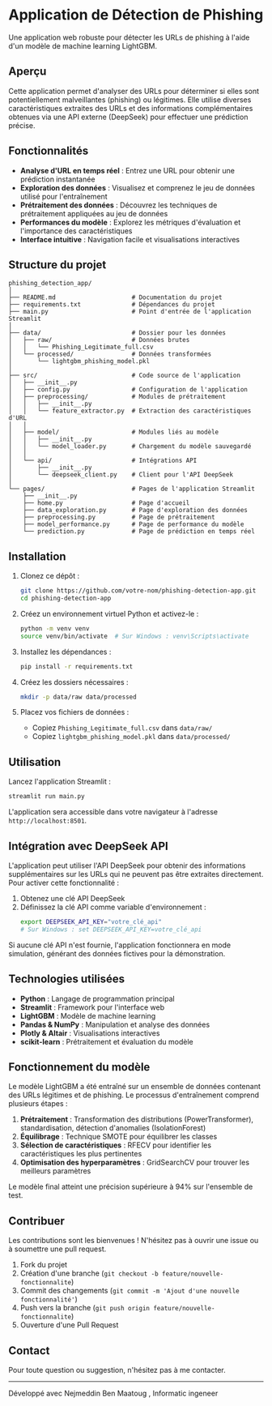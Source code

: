 # Application de Détection de Phishing

Une application web robuste pour détecter les URLs de phishing à l'aide d'un modèle de machine learning LightGBM. 

## Aperçu

Cette application permet d'analyser des URLs pour déterminer si elles sont potentiellement malveillantes (phishing) ou légitimes. Elle utilise diverses caractéristiques extraites des URLs et des informations complémentaires obtenues via une API externe (DeepSeek) pour effectuer une prédiction précise.

## Fonctionnalités

- **Analyse d'URL en temps réel** : Entrez une URL pour obtenir une prédiction instantanée
- **Exploration des données** : Visualisez et comprenez le jeu de données utilisé pour l'entraînement
- **Prétraitement des données** : Découvrez les techniques de prétraitement appliquées au jeu de données
- **Performances du modèle** : Explorez les métriques d'évaluation et l'importance des caractéristiques
- **Interface intuitive** : Navigation facile et visualisations interactives

## Structure du projet

```
phishing_detection_app/
│
├── README.md                     # Documentation du projet
├── requirements.txt              # Dépendances du projet
├── main.py                       # Point d'entrée de l'application Streamlit
│
├── data/                         # Dossier pour les données
│   ├── raw/                      # Données brutes
│   │   └── Phishing_Legitimate_full.csv
│   └── processed/                # Données transformées
│       └── lightgbm_phishing_model.pkl
│
├── src/                          # Code source de l'application
│   ├── __init__.py
│   ├── config.py                 # Configuration de l'application
│   ├── preprocessing/            # Modules de prétraitement
│   │   ├── __init__.py
│   │   └── feature_extractor.py  # Extraction des caractéristiques d'URL
│   │
│   ├── model/                    # Modules liés au modèle
│   │   ├── __init__.py
│   │   └── model_loader.py       # Chargement du modèle sauvegardé
│   │
│   └── api/                      # Intégrations API
│       ├── __init__.py
│       └── deepseek_client.py    # Client pour l'API DeepSeek
│
└── pages/                        # Pages de l'application Streamlit
    ├── __init__.py
    ├── home.py                   # Page d'accueil
    ├── data_exploration.py       # Page d'exploration des données
    ├── preprocessing.py          # Page de prétraitement
    ├── model_performance.py      # Page de performance du modèle
    └── prediction.py             # Page de prédiction en temps réel
```

## Installation

1. Clonez ce dépôt :
   ```bash
   git clone https://github.com/votre-nom/phishing-detection-app.git
   cd phishing-detection-app
   ```

2. Créez un environnement virtuel Python et activez-le :
   ```bash
   python -m venv venv
   source venv/bin/activate  # Sur Windows : venv\Scripts\activate
   ```

3. Installez les dépendances :
   ```bash
   pip install -r requirements.txt
   ```

4. Créez les dossiers nécessaires :
   ```bash
   mkdir -p data/raw data/processed
   ```

5. Placez vos fichiers de données :
   - Copiez `Phishing_Legitimate_full.csv` dans `data/raw/`
   - Copiez `lightgbm_phishing_model.pkl` dans `data/processed/`

## Utilisation

Lancez l'application Streamlit :
```bash
streamlit run main.py
```

L'application sera accessible dans votre navigateur à l'adresse `http://localhost:8501`.

## Intégration avec DeepSeek API

L'application peut utiliser l'API DeepSeek pour obtenir des informations supplémentaires sur les URLs qui ne peuvent pas être extraites directement. Pour activer cette fonctionnalité :

1. Obtenez une clé API DeepSeek
2. Définissez la clé API comme variable d'environnement :
   ```bash
   export DEEPSEEK_API_KEY="votre_clé_api"
   # Sur Windows : set DEEPSEEK_API_KEY=votre_clé_api
   ```

Si aucune clé API n'est fournie, l'application fonctionnera en mode simulation, générant des données fictives pour la démonstration.

## Technologies utilisées

- **Python** : Langage de programmation principal
- **Streamlit** : Framework pour l'interface web
- **LightGBM** : Modèle de machine learning
- **Pandas & NumPy** : Manipulation et analyse des données
- **Plotly & Altair** : Visualisations interactives
- **scikit-learn** : Prétraitement et évaluation du modèle

## Fonctionnement du modèle

Le modèle LightGBM a été entraîné sur un ensemble de données contenant des URLs légitimes et de phishing. Le processus d'entraînement comprend plusieurs étapes :

1. **Prétraitement** : Transformation des distributions (PowerTransformer), standardisation, détection d'anomalies (IsolationForest)
2. **Équilibrage** : Technique SMOTE pour équilibrer les classes
3. **Sélection de caractéristiques** : RFECV pour identifier les caractéristiques les plus pertinentes
4. **Optimisation des hyperparamètres** : GridSearchCV pour trouver les meilleurs paramètres

Le modèle final atteint une précision supérieure à 94% sur l'ensemble de test.

## Contribuer

Les contributions sont les bienvenues ! N'hésitez pas à ouvrir une issue ou à soumettre une pull request.

1. Fork du projet
2. Création d'une branche (`git checkout -b feature/nouvelle-fonctionnalite`)
3. Commit des changements (`git commit -m 'Ajout d'une nouvelle fonctionnalité'`)
4. Push vers la branche (`git push origin feature/nouvelle-fonctionnalite`)
5. Ouverture d'une Pull Request


## Contact

Pour toute question ou suggestion, n'hésitez pas à me contacter.

---

Développé avec Nejmeddin Ben Maatoug , Informatic ingeneer
